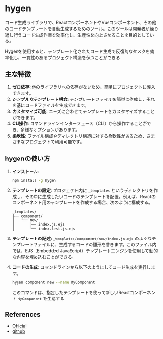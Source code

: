 # hygen

コード生成ライブラリで、ReactコンポーネントやVueコンポーネント、その他のコードテンプレートを自動生成するためのツール。このツールは開発者が繰り返し行うコード生成作業を効率化し、生産性を向上させることを目的としている。

Hygenを使用すると、テンプレート化されたコード生成で反復的なタスクを効率化し、一貫性のあるプロジェクト構造を保つことができる

## 主な特徴

1. **ゼロ依存**: 他のライブラリへの依存がないため、簡単にプロジェクトに導入できます。
2. **シンプルなテンプレート構文**: テンプレートファイルを簡単に作成し、それを基にコードファイルを生成できます。
3. **カスタマイズ可能**: ニーズに合わせてテンプレートをカスタマイズすることができます。
4. **CLI操作**: コマンドラインインターフェース（CLI）から操作することができ、多様なオプションがあります。
5. **柔軟性**: ファイル構成やディレクトリ構造に対する柔軟性があるため、さまざまなプロジェクトで利用可能です。

## hygenの使い方

1. **インストール**:

   ```sh
   npm install -g hygen
   ```

2. **テンプレートの設定**:
   プロジェクト内に `_templates` というディレクトリを作成し、その中に生成したいコードのテンプレートを配置。例えば、Reactのコンポーネント用のテンプレートを作成する場合、次のように構成する。

   ```
   _templates/
   ├── component/
   │   └── new/
   │       ├── index.js.ejs
   │       └── index.test.js.ejs
   ```

3. **テンプレートの記述**:
   `_templates/component/new/index.js.ejs` のようなテンプレートファイルに、生成するコードの雛形を書きます。このファイル内では、EJS（Embedded JavaScript）テンプレートエンジンを使用して動的な内容を埋め込むことができる。

4. **コードの生成**:
   コマンドラインから以下のようにしてコード生成を実行します。

   ```sh
   hygen component new --name MyComponent
   ```

   このコマンドは、指定したテンプレートを使って新しいReactコンポーネント `MyComponent` を生成する

## References

- [Official](https://www.hygen.io/)
- [github](https://github.com/jondot/hygen)
